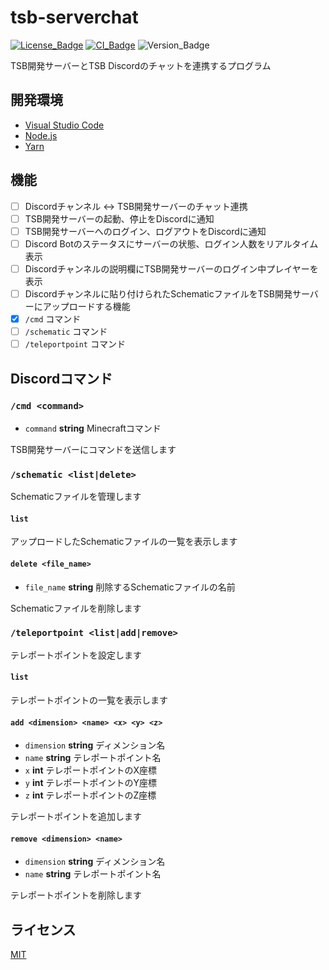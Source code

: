 # tsb-serverchat

[![License_Badge][]][License]
[![CI_Badge][]][CI]
![Version_Badge][]

TSB開発サーバーとTSB Discordのチャットを連携するプログラム

## 開発環境

- [Visual Studio Code][]
- [Node.js][]
- [Yarn][]

## 機能

- [ ] Discordチャンネル <-> TSB開発サーバーのチャット連携
- [ ] TSB開発サーバーの起動、停止をDiscordに通知
- [ ] TSB開発サーバーへのログイン、ログアウトをDiscordに通知
- [ ] Discord Botのステータスにサーバーの状態、ログイン人数をリアルタイム表示
- [ ] Discordチャンネルの説明欄にTSB開発サーバーのログイン中プレイヤーを表示
- [ ] Discordチャンネルに貼り付けられたSchematicファイルをTSB開発サーバーにアップロードする機能
- [x] `/cmd` コマンド
- [ ] `/schematic` コマンド
- [ ] `/teleportpoint` コマンド

## Discordコマンド

### `/cmd <command>`

- `command` **string** Minecraftコマンド

TSB開発サーバーにコマンドを送信します

### `/schematic <list|delete>`

Schematicファイルを管理します

#### `list`

アップロードしたSchematicファイルの一覧を表示します

#### `delete <file_name>`

- `file_name` **string** 削除するSchematicファイルの名前

Schematicファイルを削除します

### `/teleportpoint <list|add|remove>`

テレポートポイントを設定します

#### `list`

テレポートポイントの一覧を表示します

#### `add <dimension> <name> <x> <y> <z>`

- `dimension` **string** ディメンション名
- `name` **string** テレポートポイント名
- `x` **int** テレポートポイントのX座標
- `y` **int** テレポートポイントのY座標
- `z` **int** テレポートポイントのZ座標

テレポートポイントを追加します

#### `remove <dimension> <name>`

- `dimension` **string** ディメンション名
- `name` **string** テレポートポイント名

テレポートポイントを削除します

## ライセンス

[MIT](License)

<!-- リンク -->

[License_Badge]: https://img.shields.io/github/license/TheSkyBlock/tsb-serverchat
[CI_Badge]: https://img.shields.io/github/workflow/status/TheSkyBlock/tsb-serverchat/CI/next?logo=github&label=CI
[Version_Badge]: https://img.shields.io/github/package-json/v/TheSkyBlock/tsb-serverchat/next

[License]:./LICENSE
[CI]: https://github.com/TheSkyBlock/tsb-serverchat/actions?query=workflow%3ACI

[Visual Studio Code]:https://code.visualstudio.com/
[Node.js]:https://nodejs.org/ja/
[Yarn]:https://classic.yarnpkg.com/ja/
